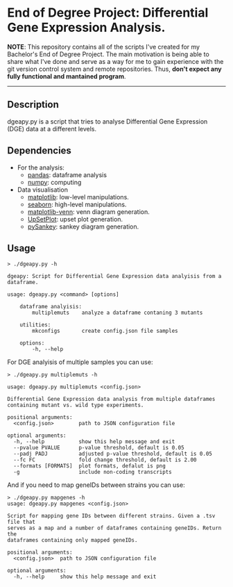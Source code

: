 # End of Degree Project: Differential Gene Expression Analysis.

**NOTE**: This repository contains all of the scripts I've created for my Bachelor's End of Degree Project. The main motivation is being able to share what I've done and serve as a way for me to gain experience with the git version control system and remote repositories. Thus, **don't expect any fully functional and mantained program**.

---

## Description

dgeapy.py is a script that tries to analyse Differential Gene Expression (DGE) data at a different levels.

## Dependencies

- For the analysis:
    - [pandas](<https://pypi.org/project/pandas/>): dataframe analysis
    - [numpy](<https://pypi.org/project/numpy/>): computing
- Data visualisation
    - [matplotlib](<https://pypi.org/project/matplotlib/>): low-level manipulations.
    - [seaborn](<https://pypi.org/project/seaborn/>): high-level manipulations.
    - [matplotlib-venn](<https://pypi.org/project/matplotlib-venn/>): venn diagram generation.
    - [UpSetPlot](<https://pypi.org/project/UpSetPlot/0.8.0/>): upset plot generation.
    - [pySankey](<https://github.com/Pierre-Sassoulas/pySankey/tree/main>): sankey diagram generation.

## Usage

```
> ./dgeapy.py -h

dgeapy: Script for Differential Gene Expression data analyisis from a dataframe.

usage: dgeapy.py <command> [options]

    dataframe analyisis:
        multiplemuts    analyze a dataframe contaning 3 mutants

    utilities:
        mkconfigs       create config.json file samples

    options:
        -h, --help
```

For DGE analyisis of multiple samples you can use:

```
> ./dgeapy.py multiplemuts -h

usage: dgeapy.py multiplemuts <config.json>

Differential Gene Expression data analysis from multiple dataframes containing mutant vs. wild type experiments.

positional arguments:
  <config.json>        path to JSON configuration file

optional arguments:
  -h, --help           show this help message and exit
  --pvalue PVALUE      p-value threshold, default is 0.05
  --padj PADJ          adjusted p-value threshold, default is 0.05
  --fc FC              fold change threshold, default is 2.00
  --formats [FORMATS]  plot formats, defalut is png
  -g                   include non-coding transcripts
```

And if you need to map geneIDs between strains you can use:

```
> ./dgeapy.py mapgenes -h
usage: dgeapy.py mapgenes <config.json>

Script for mapping gene IDs between different strains. Given a .tsv file that
serves as a map and a number of dataframes containing geneIDs. Return the
dataframes containing only mapped geneIDs.

positional arguments:
  <config.json>  path to JSON configuration file

optional arguments:
  -h, --help     show this help message and exit
```

